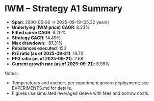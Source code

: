# IWM – Strategy A1 Summary

- **Span**: 2000-05-26 → 2025-09-19 (25.32 years)
- **Underlying (IWM price) CAGR**: 8.23%
- **Fitted curve CAGR**: 8.20%
- **Strategy CAGR**: 14.49%
- **Max drawdown**: -87.31%
- **Rebalances executed**: 150
- **P/E ratio (as of 2025-09-21)**: 18.70
- **PEG ratio (as of 2025-09-21)**: 2.68
- **Current growth rate (as of 2025-09-21)**: 6.98%

Notes:

- Temperatures and anchors per experiment govern deployment; see EXPERIMENTS.md for details.
- Figures use simulated leveraged sleeve with fees and borrow costs.

